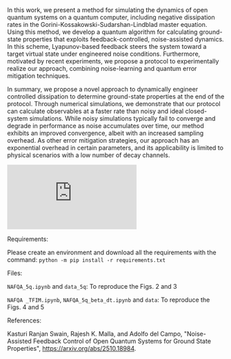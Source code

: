 In this work, we present a method for simulating the dynamics of open quantum systems on a quantum computer, including negative dissipation rates in the Gorini-Kossakowski-Sudarshan-Lindblad master equation. Using this method, we develop a quantum algorithm for calculating ground-state properties that exploits feedback-controlled, noise-assisted dynamics. In this scheme, Lyapunov-based feedback steers the system toward a target virtual state under engineered noise conditions. Furthermore, motivated by recent experiments, we propose a protocol to experimentally realize our approach, combining noise-learning and quantum error mitigation techniques.

In summary, we propose a novel approach to dynamically engineer controlled dissipation to determine ground-state properties at the end of the protocol. Through numerical simulations, we demonstrate that our protocol can calculate observables at a faster rate than noisy and ideal closed-system simulations. While noisy simulations typically fail to converge and degrade in performance as noise accumulates over time, our method exhibits an improved convergence, albeit with an increased sampling overhead. As other error mitigation strategies, our approach has an exponential overhead in certain parameters, and its applicability is limited to physical scenarios with a low number of decay channels.

![Alt text](https://github.com/kasturi107/NAFQA_reproduce/tree/main/Plots/schematicv1.pdf)

Requirements: 

Please create an environment and download all the requirements with the command: 
```python -m pip install -r requirements.txt```

Files:

```NAFQA_5q.ipynb``` and ```data_5q```: To reproduce the Figs. 2 and 3

```NAFQA _TFIM.ipynb```, ```NAFQA_5q_beta_dt.ipynb``` and ```data```: To reproduce the Figs. 4 and 5

References:

Kasturi Ranjan Swain, Rajesh K. Malla, and Adolfo del Campo, "Noise-Assisted Feedback Control of Open Quantum Systems for Ground State Properties", https://arxiv.org/abs/2510.18984.
